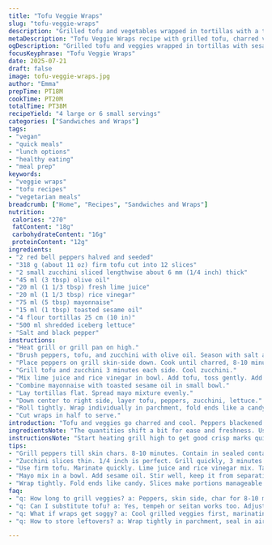 ```yaml
---
title: "Tofu Veggie Wraps"
slug: "tofu-veggie-wraps"
description: "Grilled tofu and vegetables wrapped in tortillas with a tangy sesame mayo. Includes charred red peppers and zucchini slices, marinated tofu in lime and mirin, toasted with a basic sesame oil mayonnaise spread. Serves 4 large or 6 small wraps. Lacto- and nut-free vegetarian option."
metaDescription: "Tofu Veggie Wraps recipe with grilled tofu, charred veggies, and sesame mayo. Perfect for a quick, flavorful meal packed with nutrition."
ogDescription: "Grilled tofu and veggies wrapped in tortillas with sesame mayo. A nutritious, tangy vegetarian option for lunch or snack."
focusKeyphrase: "Tofu Veggie Wraps"
date: 2025-07-21
draft: false
image: tofu-veggie-wraps.jpg
author: "Emma"
prepTime: PT18M
cookTime: PT20M
totalTime: PT38M
recipeYield: "4 large or 6 small servings"
categories: ["Sandwiches and Wraps"]
tags:
- "vegan"
- "quick meals"
- "lunch options"
- "healthy eating"
- "meal prep"
keywords:
- "veggie wraps"
- "tofu recipes"
- "vegetarian meals"
breadcrumb: ["Home", "Recipes", "Sandwiches and Wraps"]
nutrition: 
 calories: "270"
 fatContent: "18g"
 carbohydrateContent: "16g"
 proteinContent: "12g"
ingredients:
- "2 red bell peppers halved and seeded"
- "318 g (about 11 oz) firm tofu cut into 12 slices"
- "2 small zucchini sliced lengthwise about 6 mm (1/4 inch) thick"
- "45 ml (3 tbsp) olive oil"
- "20 ml (1 1/3 tbsp) fresh lime juice"
- "20 ml (1 1/3 tbsp) rice vinegar"
- "75 ml (5 tbsp) mayonnaise"
- "15 ml (1 tbsp) toasted sesame oil"
- "4 flour tortillas 25 cm (10 in)"
- "500 ml shredded iceberg lettuce"
- "Salt and black pepper"
instructions:
- "Heat grill or grill pan on high."
- "Brush peppers, tofu, and zucchini with olive oil. Season with salt and pepper."
- "Place peppers on grill skin-side down. Cook until charred, 8-10 minutes. Place in sealed container to steam. Cool and peel off skin. Refrigerate."
- "Grill tofu and zucchini 3 minutes each side. Cool zucchini."
- "Mix lime juice and rice vinegar in bowl. Add tofu, toss gently. Add salt and pepper. Set aside."
- "Combine mayonnaise with toasted sesame oil in small bowl."
- "Lay tortillas flat. Spread mayo mixture evenly."
- "Down center to right side, layer tofu, peppers, zucchini, lettuce."
- "Roll tightly. Wrap individually in parchment, fold ends like a candy wrapper."
- "Cut wraps in half to serve."
introduction: "Tofu and veggies go charred and cool. Peppers blackened till skin curls and slides off. Tofu slices marinate sharp and sweet with lime and rice vinegar instead of mirin. Zucchini strips grill fast, soak smoky flavors. The mayo twist: sesame oil stirred in for nuttiness, taking place of plain mayo. Tortillas lay flat, waiting for the pileup. Lettuce shredded crisp. Wrap it all tight, fold ends, slice halves. Cool to eat or pack for on-the-go. Minimal fuss. Balanced bite. No nuts, no dairy. Crunch meets creamy, fresh meets smoky. The grill marks work twice - veggies and tofu. A quick, packed meal. Uncomplicated layers, bursting flavor contrast."
ingredientsNote: "The quantities shift a bit for ease and freshness. Using 11 oz tofu ensures enough for 4 to 6 wraps but easier handling. Olive oil trimmed slightly to avoid sogginess inside. Substituting rice vinegar for mirin adds acidity and brightness without sweetness—a sharper twist. Sesame oil doubles down on the toasted flavor but at a safe dose to avoid overpowering. Instead of complex sauces, the simple mayo and oil meld keeps it streamlined but flavorful. Peppers need peeling after charring; locking in sweetness while removing bitterness. Zucchini stays firm, thin slices grill quickly. Iceberg lettuce is crisp, adding crunch and moisture balance. Flour tortillas remain standard size but feel free to swap for whole grain or corn for texture variations. Salt and pepper fundamental, no extra spices needed."
instructionsNote: "Start heating grill high to get good crisp marks quickly. Prepare veggies and tofu brushing gently with oil and seasoning beforehand. Focus first on peppers: grill longer on highest heat skin side, then contain in sealed container briefly to steam and loosen skin for easy peeling—achieves deep smokiness and soft flesh. Refrigerate peeled peppers promptly to firm them up chilled. Tofu and zucchini grill faster, 3 minutes per side to golden grill lines; cool zucchini fully before assembling to avoid soggy wraps. After grilling, marinate tofu briefly in lime juice and rice vinegar mixture to absorb tang and give a light acidic lift, season each step with salt and pepper to taste. Mix mayo and toasted sesame oil while cooling tofu to avoid oil separation. Assembly on flat tortillas spreads mayo evenly to hold fillings; layered by right side in long strips for neat rolling. Wrap folds like candy to hold contents secure, sliced in halves for manageable portions. Wraps can be refrigerated for packed lunches, eaten cool or brought to room temp. Timing is roughly 38 minutes total but depends on grill heat and prep speed."
tips:
- "Grill peppers till skin chars. 8-10 minutes. Contain in sealed container. Let steam a bit. Peel easy. Retains flavor. Cool in fridge before use."
- "Zucchini slices thin. 1/4 inch is perfect. Grill quickly, 3 minutes each side. Keep firm. Cool down after grilling to avoid sogginess in wraps."
- "Use firm tofu. Marinate quickly. Lime juice and rice vinegar mix. Tangy kick. Salt and pepper all steps to enhance flavors."
- "Mayo mix in a bowl. Add sesame oil. Stir well, keep it from separating. Spread evenly on tortillas, crucial for holding wraps together."
- "Wrap tightly. Fold ends like candy. Slices make portions manageable. Refrigerate for packed lunches. Eat cool or at room temp."
faq:
- "q: How long to grill veggies? a: Peppers, skin side, char for 8-10 minutes, zucchini just 3 on each side. Timing varies, keep an eye."
- "q: Can I substitute tofu? a: Yes, tempeh or seitan works too. Adjust cooking times. Check texture, similar feel preferred."
- "q: What if wraps get soggy? a: Cool grilled veggies first, marinating step is quick, refrigerate wraps until serving. Avoid moisture before packing."
- "q: How to store leftovers? a: Wrap tightly in parchment, seal in airtight container. Refrigerate up to two days, best fresh and cold."

---
```

